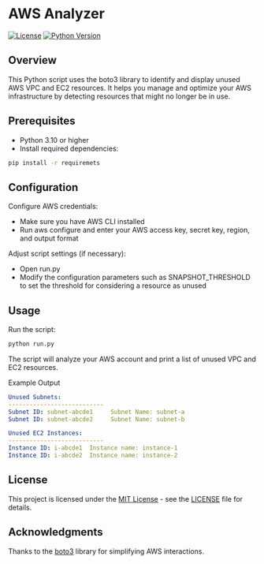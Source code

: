# AWS Analyzer

[![License](https://img.shields.io/badge/License-MIT-blue.svg)](https://opensource.org/licenses/MIT)
[![Python Version](https://img.shields.io/badge/Python-3.10%2B-blue)](https://www.python.org/downloads/)

## Overview

This Python script uses the boto3 library to identify and display unused AWS VPC and EC2 resources. It helps you manage and optimize your AWS infrastructure by detecting resources that might no longer be in use.

## Prerequisites

- Python 3.10 or higher
- Install required dependencies:

```bash
pip install -r requiremets
```

## Configuration

Configure AWS credentials:

- Make sure you have AWS CLI installed
- Run aws configure and enter your AWS access key, secret key, region, and output format

Adjust script settings (if necessary):

- Open run.py
- Modify the configuration parameters such as SNAPSHOT_THRESHOLD to set the threshold for considering a resource as unused

## Usage

Run the script:

```bash
python run.py
```

The script will analyze your AWS account and print a list of unused VPC and EC2 resources.

Example Output

```yaml
Unused Subnets:
---------------------------
Subnet ID: subnet-abcde1     Subnet Name: subnet-a
Subnet ID: subnet-abcde2     Subnet Name: subnet-b

Unused EC2 Instances:
---------------------------
Instance ID: i-abcde1  Instance name: instance-1
Instance ID: i-abcde2  Instance name: instance-2
```

## License

This project is licensed under the [MIT License](https://opensource.org/licenses/MIT) - see the [LICENSE](LICENSE) file for details.

## Acknowledgments

Thanks to the [boto3](https://boto3.amazonaws.com/v1/documentation/api/latest/index.html) library for simplifying AWS interactions.
